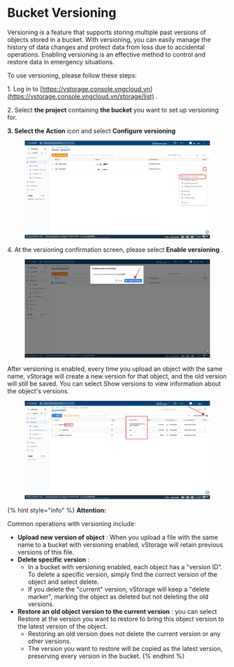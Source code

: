 # Bucket Versioning

Versioning is a feature that supports storing multiple past versions of objects stored in a bucket. With versioning, you can easily manage the history of data changes and protect data from loss due to accidental operations. Enabling versioning is an effective method to control and restore data in emergency situations.

To use versioning, please follow these steps:

1\. Log in to [https://vstorage.console.vngcloud.vn](https://vstorage.console.vngcloud.vn/storage/list) .

2\. Select **the project** containing **the bucket** you want to set up versioning for.

**3. Select the Action** icon and select **Configure versioning**

<figure><img src="../../../../../../.gitbook/assets/image (32) (1).png" alt=""><figcaption></figcaption></figure>

4\. At the versioning confirmation screen, please select **Enable versioning** .

<figure><img src="../../../../../../.gitbook/assets/image (33) (1).png" alt=""><figcaption></figcaption></figure>

After versioning is enabled, every time you upload an object with the same name, vStorage will create a new version for that object, and the old version will still be saved. You can select Show versions to view information about the object's versions.

<figure><img src="../../../../../../.gitbook/assets/image (34) (1).png" alt=""><figcaption></figcaption></figure>

{% hint style="info" %}
**Attention:**

Common operations with versioning include:

* **Upload new version of object** : When you upload a file with the same name to a bucket with versioning enabled, vStorage will retain previous versions of this file.
* **Delete specific version** :
  * In a bucket with versioning enabled, each object has a "version ID". To delete a specific version, simply find the correct version of the object and select delete.
  * If you delete the "current" version, vStorage will keep a "delete marker", marking the object as deleted but not deleting the old versions.
* **Restore an old object version to the current version** : you can select Restore at the version you want to restore to bring this object version to the latest version of the object.
  * Restoring an old version does not delete the current version or any other versions.
  * The version you want to restore will be copied as the latest version, preserving every version in the bucket.
{% endhint %}
